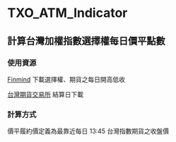 # TXO_ATM_Indicator 
## 計算台灣加權指數選擇權每日價平點數

### 使用資源
[Finmind](https://finmind.github.io/tutor/TaiwanMarket/Derivative/) 下載選擇權、期貨之每日開高低收

[台灣期貨交易所](https://www.taifex.com.tw/cht/5/futIndxFSP) 結算日下載

### 計算方式
價平履約價定義為最靠近每日 13:45 台灣指數期貨之收盤價